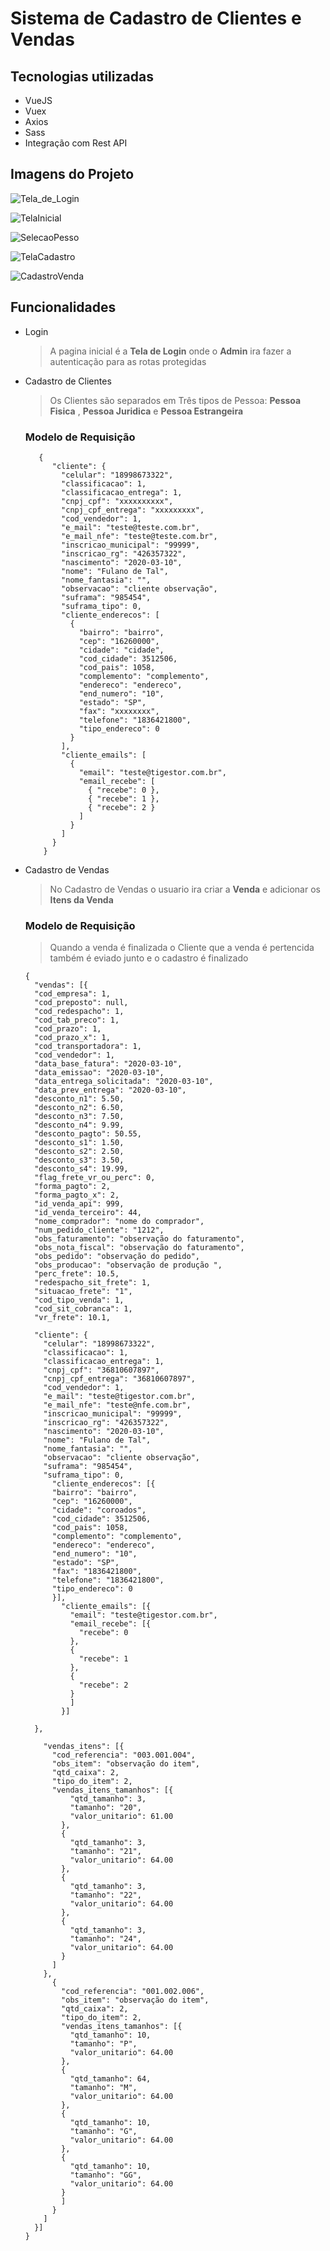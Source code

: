 # Sistema de Cadastro de Clientes e Vendas

## Tecnologias utilizadas
+ VueJS
+ Vuex
+ Axios
+ Sass
+ Integração com Rest API


## Imagens do Projeto
![Tela_de_Login](https://github.com/MarcoantonioCaldeira/Sistema-de-Cadastro-de-Clientes-e-Vendas/assets/88919003/8cafd1ef-80bf-4d05-ad32-b3abb30dda64)

![TelaInicial](https://github.com/MarcoantonioCaldeira/Sistema-de-Cadastro-de-Clientes-e-Vendas/assets/88919003/9ce15b3e-49bd-4647-80d5-b5eba0338dff)

![SelecaoPesso](https://github.com/MarcoantonioCaldeira/Sistema-de-Cadastro-de-Clientes-e-Vendas/assets/88919003/b30c6352-48bc-4a0e-89f0-6ca09df991d8)

![TelaCadastro](https://github.com/MarcoantonioCaldeira/Sistema-de-Cadastro-de-Clientes-e-Vendas/assets/88919003/a2c4f2fa-28e2-4813-99fa-ef0fcee4b66a)

![CadastroVenda](https://github.com/MarcoantonioCaldeira/Sistema-de-Cadastro-de-Clientes-e-Vendas/assets/88919003/d71700c9-8983-40b3-9db2-626572422879)




## Funcionalidades

+ Login
  > A pagina inicial é a **Tela de Login** onde o **Admin** ira fazer a autenticação para as rotas protegidas
+ Cadastro de Clientes
  > Os Clientes são separados em Três tipos de Pessoa: **Pessoa Fisica** , **Pessoa Juridica** e **Pessoa Estrangeira**

  ### Modelo de Requisição
     
  
  ```
     {
        "cliente": {
          "celular": "18998673322",
          "classificacao": 1,
          "classificacao_entrega": 1,
          "cnpj_cpf": "xxxxxxxxxx",
          "cnpj_cpf_entrega": "xxxxxxxxx",
          "cod_vendedor": 1,
          "e_mail": "teste@teste.com.br",
          "e_mail_nfe": "teste@teste.com.br",
          "inscricao_municipal": "99999",
          "inscricao_rg": "426357322",
          "nascimento": "2020-03-10",
          "nome": "Fulano de Tal",
          "nome_fantasia": "",
          "observacao": "cliente observação",
          "suframa": "985454",
          "suframa_tipo": 0,
          "cliente_enderecos": [
            {
              "bairro": "bairro",
              "cep": "16260000",
              "cidade": "cidade",
              "cod_cidade": 3512506,
              "cod_pais": 1058,
              "complemento": "complemento",
              "endereco": "endereco",
              "end_numero": "10",
              "estado": "SP",
              "fax": "xxxxxxxx",
              "telefone": "1836421800",
              "tipo_endereco": 0
            }
          ],
          "cliente_emails": [
            {
              "email": "teste@tigestor.com.br",
              "email_recebe": [
                { "recebe": 0 },
                { "recebe": 1 },
                { "recebe": 2 }
              ]
            }
          ]
        }
      }
  ```

       
+ Cadastro de Vendas
  > No Cadastro de Vendas o usuario ira criar a **Venda** e adicionar os **Itens da Venda**

  ### Modelo de Requisição
  > Quando a venda é finalizada o Cliente que a venda é pertencida também é eviado junto e o cadastro é finalizado

    ```
    {
      "vendas": [{
      "cod_empresa": 1,
      "cod_preposto": null,
      "cod_redespacho": 1,
      "cod_tab_preco": 1,
      "cod_prazo": 1,
      "cod_prazo_x": 1,
      "cod_transportadora": 1,
      "cod_vendedor": 1,
      "data_base_fatura": "2020-03-10",
      "data_emissao": "2020-03-10",
      "data_entrega_solicitada": "2020-03-10",
      "data_prev_entrega": "2020-03-10",
      "desconto_n1": 5.50,
      "desconto_n2": 6.50,
      "desconto_n3": 7.50,
      "desconto_n4": 9.99,
      "desconto_pagto": 50.55,
      "desconto_s1": 1.50,
      "desconto_s2": 2.50,
      "desconto_s3": 3.50,
      "desconto_s4": 19.99,
      "flag_frete_vr_ou_perc": 0,
      "forma_pagto": 2,
      "forma_pagto_x": 2,
      "id_venda_api": 999,
      "id_venda_terceiro": 44,
      "nome_comprador": "nome do comprador",
      "num_pedido_cliente": "1212",
      "obs_faturamento": "observação do faturamento",
      "obs_nota_fiscal": "observação do faturamento",
      "obs_pedido": "observação do pedido",
      "obs_producao": "observação de produção ",
      "perc_frete": 10.5,
      "redespacho_sit_frete": 1,
      "situacao_frete": "1",
      "cod_tipo_venda": 1,
      "cod_sit_cobranca": 1,
      "vr_frete": 10.1,
      
      "cliente": {
        "celular": "18998673322",
        "classificacao": 1,
        "classificacao_entrega": 1,
        "cnpj_cpf": "36810607897",
        "cnpj_cpf_entrega": "36810607897",
        "cod_vendedor": 1,
        "e_mail": "teste@tigestor.com.br",
        "e_mail_nfe": "teste@nfe.com.br",
        "inscricao_municipal": "99999",
        "inscricao_rg": "426357322",
        "nascimento": "2020-03-10",
        "nome": "Fulano de Tal",
        "nome_fantasia": "",
        "observacao": "cliente observação",
        "suframa": "985454",
        "suframa_tipo": 0,
          "cliente_enderecos": [{
          "bairro": "bairro",
          "cep": "16260000",
          "cidade": "coroados",
          "cod_cidade": 3512506,
          "cod_pais": 1058,
          "complemento": "complemento",
          "endereco": "endereco",
          "end_numero": "10",
          "estado": "SP",
          "fax": "1836421800",
          "telefone": "1836421800",
          "tipo_endereco": 0
          }],
            "cliente_emails": [{
              "email": "teste@tigestor.com.br",
              "email_recebe": [{
                "recebe": 0
              },
              {
                "recebe": 1
              },
              {
                "recebe": 2
              }
              ]
            }]
      	
      },
      	
        "vendas_itens": [{
          "cod_referencia": "003.001.004",
          "obs_item": "observação do item",
          "qtd_caixa": 2,
          "tipo_do_item": 2,
          "vendas_itens_tamanhos": [{
              "qtd_tamanho": 3,
              "tamanho": "20",
              "valor_unitario": 61.00
            },
            {
              "qtd_tamanho": 3,
              "tamanho": "21",
              "valor_unitario": 64.00
            },
            {
              "qtd_tamanho": 3,
              "tamanho": "22",
              "valor_unitario": 64.00
            },
            {
              "qtd_tamanho": 3,
              "tamanho": "24",
              "valor_unitario": 64.00
            }
          ]
        },
          {
            "cod_referencia": "001.002.006",
            "obs_item": "observação do item",
            "qtd_caixa": 2,
            "tipo_do_item": 2,
            "vendas_itens_tamanhos": [{
              "qtd_tamanho": 10,
              "tamanho": "P",
              "valor_unitario": 64.00
            },
            {
              "qtd_tamanho": 64,
              "tamanho": "M",
              "valor_unitario": 64.00
            },
            {
              "qtd_tamanho": 10,
              "tamanho": "G",
              "valor_unitario": 64.00
            },
            {
              "qtd_tamanho": 10,
              "tamanho": "GG",
              "valor_unitario": 64.00
            }
            ]
          }
        ]
      }]
    }
    ```





